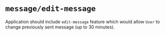 # `message/edit-message`

Application should include `edit-message` feature which would allow `User` to change previously sent message (up to 30 minutes).
